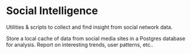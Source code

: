 # Social Intelligence

Utilities & scripts to collect and find insight from social network data.

Store a local cache of data from social media sites in a Postgres database for
analysis. Report on interesting trends, user patterns, etc..
